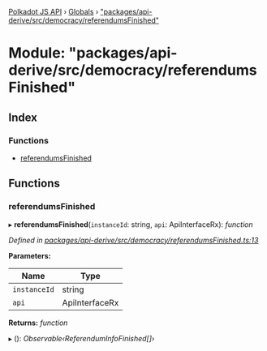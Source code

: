 [Polkadot JS API](../README.md) › [Globals](../globals.md) › ["packages/api-derive/src/democracy/referendumsFinished"](_packages_api_derive_src_democracy_referendumsfinished_.md)

# Module: "packages/api-derive/src/democracy/referendumsFinished"

## Index

### Functions

* [referendumsFinished](_packages_api_derive_src_democracy_referendumsfinished_.md#referendumsfinished)

## Functions

###  referendumsFinished

▸ **referendumsFinished**(`instanceId`: string, `api`: ApiInterfaceRx): *function*

*Defined in [packages/api-derive/src/democracy/referendumsFinished.ts:13](https://github.com/polkadot-js/api/blob/af074500b/packages/api-derive/src/democracy/referendumsFinished.ts#L13)*

**Parameters:**

Name | Type |
------ | ------ |
`instanceId` | string |
`api` | ApiInterfaceRx |

**Returns:** *function*

▸ (): *Observable‹ReferendumInfoFinished[]›*
